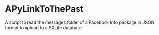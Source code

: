 # APyLinkToThePast
A script to read the messages folder of a Facebook Info package in JSON format to upload to a SQLite database
